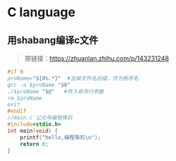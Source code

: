 # C language

## 用shabang编译c文件

> 原链接：https://zhuanlan.zhihu.com/p/143231248

```c
#if 0
proName="${0%.*}"  #去掉文件名后缀，作为程序名
gcc -o $proName "$0"
./$proName "$@"   #传入命令行参数
rm $proName
exit
#endif
//main.c 公众号编程珠玑
#include<stdio.h>
int main(void) {
    printf("hello,编程珠玑\n");
    return 0;
}
```
